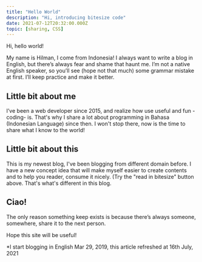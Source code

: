 ```yaml
---
title: "Hello World"
description: "Hi, introducing bitesize code"
date: 2021-07-12T20:32:00.000Z
topic: [sharing, CSS]
---
```

Hi, hello world!

My name is Hilman, I come from Indonesia! I always want to write a blog in English, but there’s always fear and shame that haunt me. I’m not a native English speaker, so you’ll see (hope not that much) some grammar mistake at first. I’ll keep practice and make it better.



## Little bit about me

I’ve been a web developer since 2015, and realize how use useful and fun -coding- is. That's why I share a lot about programming in Bahasa (Indonesian Language) since then. I won't stop there, now is the time to share what I know to the world!

## Little bit about this

This is my newest blog, I've been blogging from different domain before. I have a new concept idea that will make myself easier to create contents and to help you reader, consume it nicely. (Try the "read in bitesize" button above. That's what's different in this blog.

## Ciao!

The only reason something keep exists is because there’s always someone, somewhere, share it to the next person.

Hope this site will be useful!

*I start blogging in English Mar 29, 2019, this article refreshed at 16th July, 2021


